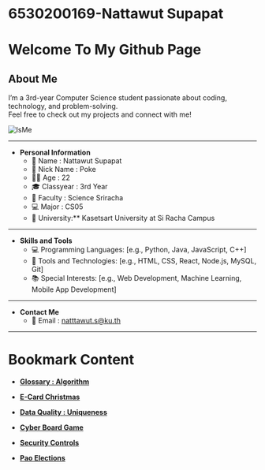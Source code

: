 # 6530200169-Nattawut Supapat

# Welcome To My Github Page

## About Me
I’m a 3rd-year Computer Science student passionate about coding, technology, and problem-solving.  
Feel free to check out my projects and connect with me! 

![IsMe](MyIMG/ME.jpg)

---

- **Personal Information**
  - 👤 Name : Nattawut Supapat
  - 👤 Nick Name : Poke
  - 👨‍🎓 Age : 22
  - 🎓 Classyear : 3rd Year
  - 🔬 Faculty : Science Sriracha
  - 💻 Major : CS05
  - 🏫 University:** Kasetsart University at Si Racha Campus

 ---
 
- **Skills and Tools**
  - 💻 Programming Languages: [e.g., Python, Java, JavaScript, C++]
  - 🔧 Tools and Technologies: [e.g., HTML, CSS, React, Node.js, MySQL, Git]
  - 📚 Special Interests: [e.g., Web Development, Machine Learning, Mobile App Development]

 ---
 
- **Contact Me**
  - 📧 Email : natttawut.s@ku.th
 
---

# Bookmark Content
  - **[Glossary : Algorithm](algorithm.md)**

  - **[E-Card Christmas](e-card.md)**

  - **[Data Quality : Uniqueness](uniqueness.md)**

  - **[Cyber Board Game](board-game.md)**

  - **[Security Controls](security-control)**

  - **[Pao Elections](pao-elections.md)**
